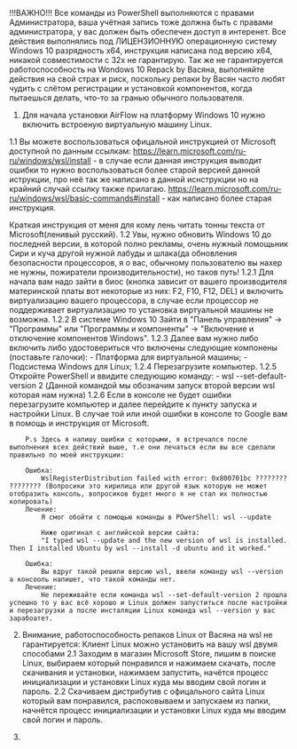 !!!ВАЖНО!!! Все команды из PowerShell выполняются с правами Администратора, ваша учётная запись тоже должна быть с правами администратора, у вас должен быть обеспечен доступ в интеренет.
Все действия выполнялись под ЛИЦЕНЗИОННУЮ операционную систему Windows 10 разрядность x64, инструкция написана под версию х64, никакой совместимости с 32х не гарантирую.
Так же не гарантируется работоспособность на Wondows 10 Repack by Васяна, выполняйте действия на свой страх и риск, поскольку репаки by Васян часто любят чудить с слётом регистрации и установкой компонентов, когда пытаешься делать, что-то за гранью обычного пользователя.

1. Для начала установки AirFlow на платформу Windows 10 нужно включить встроеную виртуальную машину Linuх.

1.1 Вы можете воспользоваться офицальной инструкцией от Microsoft доступной по данным ссылкам:
https://learn.microsoft.com/ru-ru/windows/wsl/install - в случае если данная инструкция выводит ошибки то нужно воспользоваться более старой версией данной иструкции, про неё так же написано в данной иснструкции но на крайний случай ссылку также прилагаю.
https://learn.microsoft.com/ru-ru/windows/wsl/basic-commands#install - как написано более старая инструкция.
    
Краткая инструкция от меня для кому лень читать тонны текста от Microsoft(ленивый русский).
    1.2 Увы, нужно обновить Windows 10 до последней версии, в которой полно рекламы, очень нужный помощьник Сири и куча другой нужной лабуды и шлака(да обновления безопасности процессоров, я о вас, обычному пользователю вы нахер не нужны, пожиратели производительности), но таков путь!
    1.2.1 Для начала вам надо зайти в биос (кнопка зависит от вашего производителя материнской платы вот некоторые из них: F2, F10, F12, DEL) и включить виртуализацию вашего процессора, в случае если процессор не поддерживает виртуализацию то установка виртуальной машины не возможна.
    1.2.2 В системе Windows 10 Зайти в "Панель управления" -> "Программы" или "Программы и компоненты" -> "Включение и отключение компонентов Windows".
    1.2.3 Далее вам нужно либо включить либо удостовериться что включены следующие компонены (поставьте галочки):
        - Платформа для виртуальной машины;
        - Подсистема Windows для Linux;
    1.2.4 Перезагрузите компьютер.
    1.2.5 Откройте PowerShell и ввидите следующию команду:
        -  wsl --set-default-version 2 (Данной командой мы обозначим запуск второй версии wsl которая нам нужна)
    1.2.6 Если в консоле не будет ошибки перезагрузите компьютер и далее перейдите к пункту запуска и настройки Linux.
    В случае той или иной ошибки в консоле то Google вам в помощь и инструкция от Microsoft.
        
        P.s Здесь я напишу ошибки с которыми, я встречался после выполнения всех действий выше, т.е они лечаться если вы все сделали правильно по моей инструкции:

        Ошибка: 
            WslRegisterDistribution failed with error: 0x800701bc ???????? ???????? (Вопросики это кирилица или другой язык которую не может отобразить консоль, вопросиков будет много я не стал их полностью копировать)
        Лечение: 
            Я смог обойти с помощью команды в POwerShell: wsl --update

            Ниже оригинал с английской версии сайта:
            "I typed wsl --update and the new version of wsl is installed. Then I installed Ubuntu by wsl --install -d ubuntu and it worked."

        Ошибка: 
            Вы вдруг такой решили версию wsl, ввели команду wsl --version а консооль напишет, что такой команды нет.
        Лечение:
            Не переживайте если команда wsl --set-default-version 2 прошла успешно то у вас всё хорошо и Linux должен запуститься после настройки и перезагрузки а после инсталяции Linux команда wsl --version у вас зарабоатет.
        
2. Внимание, работоспособность репаков Linux от Васяна на wsl не гарантируется: 
    Клиент Linux можно установить на вашу wsl двумя способами 
        2.1 Заходим в магазин Microsoft Store, пишим в поиске Linux, выбираем который понравился и нажимаем скачать, после скачивания и установки, нажимаем запустить, начётся процесс инициализации и установки Linux куда мы вводим свой логин и пароль. 
        2.2 Скачиваем дистрибутив с офицального сайта Linux который вам понравился, распоковываем и запускаем из папки, начнётся процесс инициализации и установки Linux куда мы вводим свой логин и пароль. 

3. 